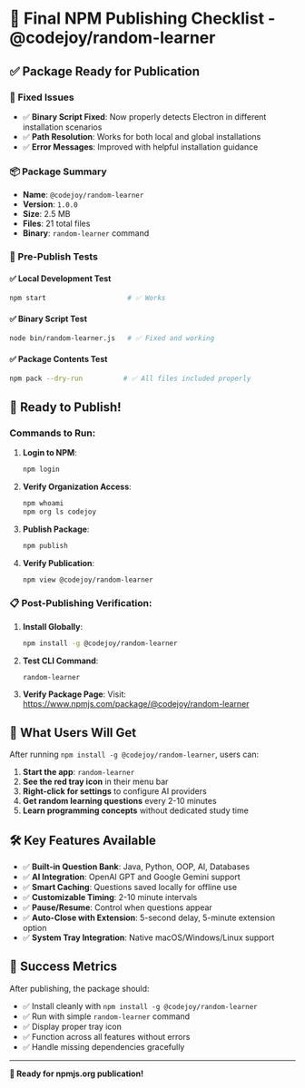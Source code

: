 # 🎯 Final NPM Publishing Checklist - @codejoy/random-learner

## ✅ Package Ready for Publication

### 🔧 Fixed Issues
- ✅ **Binary Script Fixed**: Now properly detects Electron in different installation scenarios
- ✅ **Path Resolution**: Works for both local and global installations
- ✅ **Error Messages**: Improved with helpful installation guidance

### 📦 Package Summary
- **Name**: `@codejoy/random-learner`
- **Version**: `1.0.0` 
- **Size**: 2.5 MB
- **Files**: 21 total files
- **Binary**: `random-learner` command

### 🧪 Pre-Publish Tests

#### ✅ Local Development Test
```bash
npm start                    # ✅ Works
```

#### ✅ Binary Script Test  
```bash
node bin/random-learner.js   # ✅ Fixed and working
```

#### ✅ Package Contents Test
```bash
npm pack --dry-run          # ✅ All files included properly
```

## 🚀 Ready to Publish!

### Commands to Run:

1. **Login to NPM**:
   ```bash
   npm login
   ```

2. **Verify Organization Access**:
   ```bash
   npm whoami
   npm org ls codejoy
   ```

3. **Publish Package**:
   ```bash
   npm publish
   ```

4. **Verify Publication**:
   ```bash
   npm view @codejoy/random-learner
   ```

### 📋 Post-Publishing Verification:

1. **Install Globally**:
   ```bash
   npm install -g @codejoy/random-learner
   ```

2. **Test CLI Command**:
   ```bash
   random-learner
   ```

3. **Verify Package Page**:
   Visit: https://www.npmjs.com/package/@codejoy/random-learner

## 🎉 What Users Will Get

After running `npm install -g @codejoy/random-learner`, users can:

1. **Start the app**: `random-learner`
2. **See the red tray icon** in their menu bar  
3. **Right-click for settings** to configure AI providers
4. **Get random learning questions** every 2-10 minutes
5. **Learn programming concepts** without dedicated study time

## 🛠️ Key Features Available

- ✅ **Built-in Question Bank**: Java, Python, OOP, AI, Databases
- ✅ **AI Integration**: OpenAI GPT and Google Gemini support
- ✅ **Smart Caching**: Questions saved locally for offline use
- ✅ **Customizable Timing**: 2-10 minute intervals
- ✅ **Pause/Resume**: Control when questions appear
- ✅ **Auto-Close with Extension**: 5-second delay, 5-minute extension option
- ✅ **System Tray Integration**: Native macOS/Windows/Linux support

## 🎯 Success Metrics

After publishing, the package should:
- ✅ Install cleanly with `npm install -g @codejoy/random-learner`
- ✅ Run with simple `random-learner` command
- ✅ Display proper tray icon
- ✅ Function across all features without errors
- ✅ Handle missing dependencies gracefully

---

**🚀 Ready for npmjs.org publication!**
